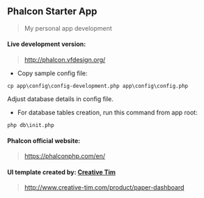 ## Phalcon Starter App

> My personal app development

#### Live development version:

> http://phalcon.vfdesign.org/

- Copy sample config file:

```
cp app\config\config-development.php app\config\config.php 
```
Adjust database details in config file.

- For database tables creation, run this command from app root:

```
php db\init.php
```

#### Phalcon official website:

> https://phalconphp.com/en/

#### UI template created by: [Creative Tim](http://www.creative-tim.com/)

> http://www.creative-tim.com/product/paper-dashboard
